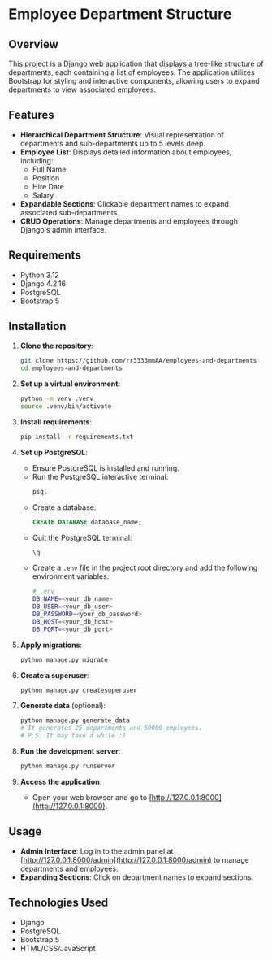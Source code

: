 # Employee Department Structure

## Overview

This project is a Django web application that displays a tree-like structure of departments, each containing a list of employees. The application utilizes Bootstrap for styling and interactive components, allowing users to expand departments to view associated employees.

## Features

- **Hierarchical Department Structure**: Visual representation of departments and sub-departments up to 5 levels deep.
- **Employee List**: Displays detailed information about employees, including:
  - Full Name
  - Position
  - Hire Date
  - Salary
- **Expandable Sections**: Clickable department names to expand associated sub-departments.
- **CRUD Operations**: Manage departments and employees through Django's admin interface.

## Requirements

- Python 3.12
- Django 4.2.16
- PostgreSQL
- Bootstrap 5

## Installation

1. **Clone the repository**:
    ```bash
    git clone https://github.com/rr3333mmAA/employees-and-departments
    cd employees-and-departments
    ```

2. **Set up a virtual environment**:
    ```bash
    python -m venv .venv
    source .venv/bin/activate
    ```

3. **Install requirements**:
    ```bash
    pip install -r requirements.txt
    ```

4. **Set up PostgreSQL**:
   - Ensure PostgreSQL is installed and running.
   - Run the PostgreSQL interactive terminal:
     ```bash
     psql
     ```
   - Create a database:
     ```sql
     CREATE DATABASE database_name;
     ```
   - Quit the PostgreSQL terminal:
     ```sql
     \q
     ```
   - Create a `.env` file in the project root directory and add the following environment variables:
     ```bash
     # .env
     DB_NAME=<your_db_name>
     DB_USER=<your_db_user>
     DB_PASSWORD=<your_db_password>
     DB_HOST=<your_db_host>
     DB_PORT=<your_db_port>
     ```

5. **Apply migrations**:
    ```bash
    python manage.py migrate
    ```

6. **Create a superuser**:
    ```bash
    python manage.py createsuperuser
    ```
   
7. **Generate data** (optional):
    ```bash
    python manage.py generate_data   
    # It generates 25 departments and 50000 employees.
    # P.S. It may take a while :)
    ```

8. **Run the development server**:
    ```bash
    python manage.py runserver
    ```

9. **Access the application**:
   - Open your web browser and go to [http://127.0.0.1:8000](http://127.0.0.1:8000).

## Usage

- **Admin Interface**: Log in to the admin panel at [http://127.0.0.1:8000/admin](http://127.0.0.1:8000/admin) to manage departments and employees.
- **Expanding Sections**: Click on department names to expand sections.

## Technologies Used

- Django
- PostgreSQL
- Bootstrap 5
- HTML/CSS/JavaScript
